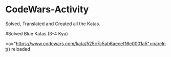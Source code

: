 # CodeWars-Activity
Solved, Translated and Created all the Katas.

#Solved Blue Katas (3-4 Kyu)

<a="https://www.codewars.com/kata/525c7c5ab6aecef16e0001a5">pareInt() reloaded</a>

